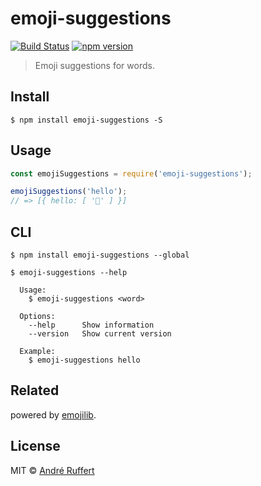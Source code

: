 # emoji-suggestions

[![Build Status](https://travis-ci.org/andreruffert/emoji-suggestions.svg?branch=master)](https://travis-ci.org/andreruffert/emoji-suggestions) [![npm version](https://img.shields.io/npm/v/emoji-suggestions.svg)](https://www.npmjs.com/package/emoji-suggestions)

> Emoji suggestions for words.

## Install

```console
$ npm install emoji-suggestions -S
```

## Usage

```js
const emojiSuggestions = require('emoji-suggestions');

emojiSuggestions('hello');
// => [{ hello: [ '👋' ] }]

```

## CLI

```console
$ npm install emoji-suggestions --global
```

```console
$ emoji-suggestions --help

  Usage:
    $ emoji-suggestions <word>

  Options:
    --help      Show information
    --version   Show current version

  Example:
    $ emoji-suggestions hello
```

## Related

powered by [emojilib](https://github.com/muan/emojilib).

## License

MIT © [André Ruffert](http://andreruffert.com)
